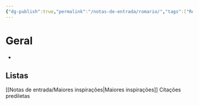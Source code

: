 ```yaml
---
{"dg-publish":true,"permalink":"/notas-de-entrada/romario/","tags":["Romário👤"],"noteIcon":"","updated":"2024-02-23T02:26:51.274-03:00"}
---
```



# Geral
- 


## Listas
[[Notas de entrada/Maiores inspirações\|Maiores inspirações]]
Citações prediletas
